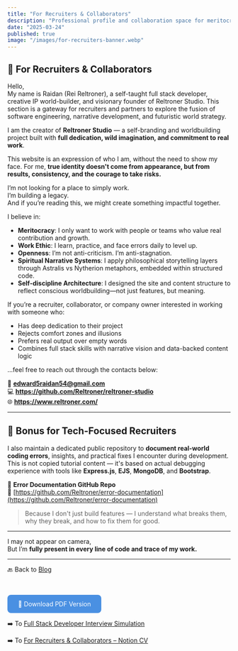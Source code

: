 ```yaml
---
title: "For Recruiters & Collaborators"
description: "Professional profile and collaboration space for meritocratic partners and visionary recruiters"
date: "2025-03-24"
published: true
image: "/images/for-recruiters-banner.webp"
---
```


## 🧭 For Recruiters & Collaborators

Hello,  
My name is Raidan (Rei Reltroner), a self-taught full stack developer, creative IP world-builder, and visionary founder of Reltroner Studio. This section is a gateway for recruiters and partners to explore the fusion of software engineering, narrative development, and futuristic world strategy.

I am the creator of **Reltroner Studio** — a self-branding and worldbuilding project built with **full dedication, wild imagination, and commitment to real work**.

This website is an expression of who I am, without the need to show my face. For me, **true identity doesn't come from appearance, but from results, consistency, and the courage to take risks.**

I’m not looking for a place to simply work.  
I’m building a legacy.  
And if you’re reading this, we might create something impactful together.

I believe in:
- **Meritocracy**: I only want to work with people or teams who value real contribution and growth.
- **Work Ethic**: I learn, practice, and face errors daily to level up.
- **Openness**: I’m not anti-criticism. I’m anti-stagnation.
- **Spiritual Narrative Systems**: I apply philosophical storytelling layers through Astralis vs Nytherion metaphors, embedded within structured code.
- **Self-discipline Architecture**: I designed the site and content structure to reflect conscious worldbuilding—not just features, but meaning.

If you’re a recruiter, collaborator, or company owner interested in working with someone who:
- Has deep dedication to their project
- Rejects comfort zones and illusions
- Prefers real output over empty words
- Combines full stack skills with narrative vision and data-backed content logic

...feel free to reach out through the contacts below:

📧 **edward5raidan54@gmail.com**  
💻 **https://github.com/Reltroner/reltroner-studio**  
🌐 **https://www.reltroner.com/**

---

## 🧱 Bonus for Tech-Focused Recruiters

I also maintain a dedicated public repository to **document real-world coding errors**, insights, and practical fixes I encounter during development. This is not copied tutorial content — it's based on actual debugging experience with tools like **Express.js**, **EJS**, **MongoDB**, and **Bootstrap**.

📂 **Error Documentation GitHub Repo**  
🔗 [https://github.com/Reltroner/error-documentation](https://github.com/Reltroner/error-documentation)

> Because I don't just build features — I understand what breaks them, why they break, and how to fix them for good.

---

I may not appear on camera,  
But I’m **fully present in every line of code and trace of my work.**

---

🔙 Back to [Blog](https://www.reltroner.com/blog)
<div style="margin-top: 3rem; display: flex; gap: 1rem; flex-wrap: wrap;">

<a href="/files/for-recruiters.pdf" style="padding: 0.75rem 1.5rem; background-color: #4A90E2; color: white; text-decoration: none; border-radius: 8px;" target="_blank">
📄 Download PDF Version
</a>

</div>

➡️ To [Full Stack Developer Interview Simulation ](https://www.reltroner.com/blog/fullstack-interview-summary)
<br>

➡️ To [For Recruiters & Collaborators – Notion CV](https://www.reltroner.com/blog/reltroner-cv)